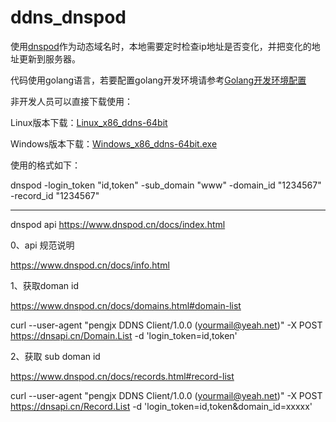 # ddns_dnspod

使用[dnspod](https://www.dnspod.cn/)作为动态域名时，本地需要定时检查ip地址是否变化，并把变化的地址更新到服务器。

代码使用golang语言，若要配置golang开发环境请参考[Golang开发环境配置](https://www.jianshu.com/p/8eb8efbfb4d1)

非开发人员可以直接下载使用：

Linux版本下载：[Linux_x86_ddns-64bit](http://download.pengjx.com/2017/dnspod/linux_x86_ddns-64bit)

Windows版本下载：[Windows_x86_ddns-64bit.exe](http://download.pengjx.com/2017/dnspod/windows_x86_ddns-64bit.exe)

使用的格式如下：

dnspod -login_token "id,token" -sub_domain "www" -domain_id "1234567" -record_id "1234567"

---

dnspod api https://www.dnspod.cn/docs/index.html

0、api 规范说明

https://www.dnspod.cn/docs/info.html

1、获取doman id

https://www.dnspod.cn/docs/domains.html#domain-list

curl --user-agent "pengjx DDNS Client/1.0.0 (yourmail@yeah.net)" -X POST https://dnsapi.cn/Domain.List -d 'login_token=id,token'

2、获取 sub doman id

https://www.dnspod.cn/docs/records.html#record-list

curl --user-agent "pengjx DDNS Client/1.0.0 (yourmail@yeah.net)" -X POST https://dnsapi.cn/Record.List  -d 'login_token=id,token&domain_id=xxxxx'
